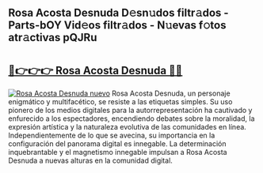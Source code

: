 ## Rosa Acosta Desnuda D𝚎sn𝚞dos filtr𝚊dos - Parts-bOY Vid𝚎os filtr𝚊dos - N𝚞evas f𝚘tos atr𝚊ctivas pQJRu

# <h2><a href="http://mb164t.tromn.icu/?c=Rosa+Acosta+Desnuda">🔗👉👉👉 Rosa Acosta Desnuda 🔗🔗</a></h2>

[![Rosa Acosta Desnuda nuevo](https://i.imgur.com/pEAQMta.gif)](http://mb164t.tromn.icu/?c=Rosa+Acosta+Desnuda)
Rosa Acosta Desnuda, un personaje enigmático y multifacético, se resiste a las etiquetas simples. Su uso pionero de los medios digitales para la autorrepresentación ha cautivado y enfurecido a los espectadores, encendiendo debates sobre la moralidad, la expresión artística y la naturaleza evolutiva de las comunidades en línea. Independientemente de lo que se avecina, su importancia en la configuración del panorama digital es innegable. La determinación inquebrantable y el magnetismo innegable impulsan a Rosa Acosta Desnuda a nuevas alturas en la comunidad digital.
